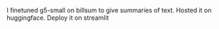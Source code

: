 I finetuned g5-small on billsum to give summaries of text.
Hosted it on huggingface.
Deploy it on streamlit
